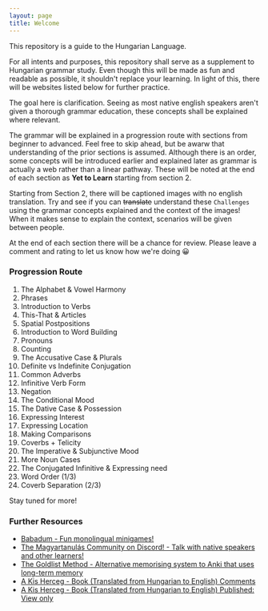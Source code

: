 ```yaml
---
layout: page
title: Welcome
---
```


This repository is a guide to the Hungarian Language.

For all intents and purposes, this repository shall serve as a supplement to Hungarian grammar study. Even though
this will be made as fun and readable as possible, it shouldn't replace your learning. In light of this, there will be
websites listed below for further practice.

The goal here is clarification. Seeing as most native english speakers aren't given a thorough grammar education, these concepts
shall be explained where relevant. 

The grammar will be explained in a progression route with sections from beginner to advanced. Feel free to skip ahead, but be awarw that understanding of the prior sections is assumed. Although there is an order, some concepts will be introduced earlier and explained later as grammar is actually a web rather than a linear pathway. These will be noted at the end of each section as **Yet to Learn** starting from section 2.



Starting from Section 2, there will be captioned images with no english translation. Try and see if you can ~~translate~~ understand these `Challenges` using the grammar concepts explained and the context of the images! When it makes sense to explain the context, scenarios will be given between people.

At the end of each section there will be a chance for review. Please leave a comment and rating to let us know how we're doing 😀

### Progression Route

1. The Alphabet & Vowel Harmony
2. Phrases
3. Introduction to Verbs
4. This-That & Articles
5. Spatial Postpositions
6. Introduction to Word Building
7. Pronouns
8. Counting
9. The Accusative Case & Plurals
10. Definite vs Indefinite Conjugation
11. Common Adverbs
12. Infinitive Verb Form
13. Negation
14. The Conditional Mood
15. The Dative Case & Possession
16. Expressing Interest
17. Expressing Location
18. Making Comparisons
19. Coverbs + Telicity
20. The Imperative & Subjunctive Mood
21. More Noun Cases
22. The Conjugated Infinitive & Expressing need
23. Word Order (1/3)
24. Coverb Separation (2/3)

Stay tuned for more!

### Further Resources

* [Babadum - Fun monolingual minigames!](https://babadum.com/)
* [The Magyartanulás Community on Discord! - Talk with native speakers and other learners!](https://discord.gg/eVPbcEc)
* [The Goldlist Method - Alternative memorising system to Anki that uses long-term memory](https://www.youtube.com/watch?v=Ixxq8moh4pg)
* [A Kis Herceg - Book (Translated from Hungarian to English) Comments](https://docs.google.com/spreadsheets/d/1klT2mr61jbPe0QKcvWCd306wKieV7OO1Px9b5OnWV70/edit?usp=sharing)
* [A Kis Herceg - Book (Translated from Hungarian to English) Published: View only](https://docs.google.com/spreadsheets/d/e/2PACX-1vSIcCaSGyLq7O7U3lEibLbkOWAcKZOys3ybksnxxQxtAtPOUYF7jg1Mvlb3QNv8umIR3XOpgSbkfm0w/pubhtml)
